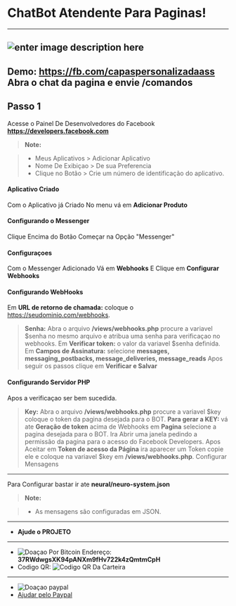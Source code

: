ChatBot Atendente Para Paginas!
===================
----------
![enter image description here](https://i.imgur.com/WxWSy8C.gif)
----------
**Demo:** https://fb.com/capaspersonalizadaass
Abra o chat da pagina e envie /comandos
----------

Passo 1
-------------

Acesse o Painel De Desenvolvedores do Facebook **https://developers.facebook.com**

> **Note:**

> - Meus Aplicativos > Adicionar Aplicativo
> - Nome De Exibiçao > De sua Preferencia
> -  Clique no Botão > Crie um número de identificação do aplicativo.

#### <i class="icon-file"></i> Aplicativo Criado

<i class="icon-folder-open"></i> Com o Aplicativo já Criado 
 <i class="icon-file"></i> No menu vá em  **Adicionar Produto**

#### <i class="icon-folder-open"></i> Configurando o Messenger

Clique Encima do Botão Começar na Opção "Messenger"

#### <i class="icon-pencil"></i> Configuraçoes

Com o Messenger Adicionado Vá em **Webhooks** E Clique em **Configurar Webhooks**

#### <i class="icon-trash"></i> Configurando WebHooks

Em **URL de retorno de chamada:** coloque o https://seudominio.com/webhooks.
> **Senha:** Abra o arquivo **/views/webhooks.php** procure a variavel $senha no mesmo arquivo e atribua uma senha para verificaçao no webhooks.
Em **Verificar token:** o valor da variavel $senha definida.
Em **Campos de Assinatura:** selecione **messages, messaging_postbacks, message_deliveries, message_reads**
Apos seguir os passos clique em **Verificar e Salvar**

#### <i class="icon-hdd"></i> Configurando Servidor PHP

Apos a verificaçao ser bem sucedida.

> **Key:** Abra o arquivo **/views/webhooks.php** procure a variavel $key coloque o token da pagina desejada para o BOT. 
> **Para gerar a KEY:** vá ate **Geração de token** acima de Webhooks em **Pagina** selecione a pagina desejada para o BOT. Ira Abrir uma janela pedindo a permissão da pagina para o acesso do Facebook Developers. Apos Aceitar em **Token de acesso da Página** ira aparecer um Token copie ele e coloque na variavel $key em **/views/webhooks.php**.
Configurar Mensagens
-------------------

Para Configurar bastar ir ate **neural/neuro-system.json** 

> **Note:**

> - As mensagens são configuradas em JSON.
___________

 - **Ajude o PROJETO**
 _________
 -  ![Doaçao Por Bitcoin](http://imgur.com/qtrPadk.jpg) Endereço: **37RWdwgsXK94pANXm9fHv722k4zQmtmCpH**
 - Codigo QR:  ![Codigo QR Da Carteira](https://chart.googleapis.com/chart?chs=240x240&choe=UTF-8&chld=M%7C0&cht=qr&chl=37RWdwgsXK94pANXm9fHv722k4zQmtmCpH)
 _________
 - ![Doaçao paypal](http://i.imgur.com/PJNAV7l.png)
 - [Ajudar pelo Paypal](https://www.paypal.com/cgi-bin/webscr?cmd=_s-xclick&hosted_button_id=PBUWHQ3WASDAA)

